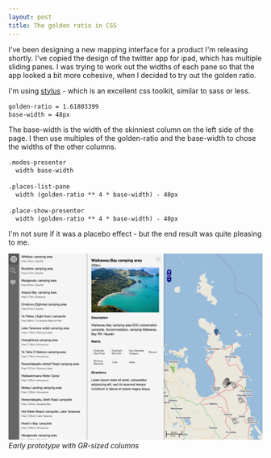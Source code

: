 ```yaml
---
layout: post
title: The golden ratio in CSS
---
```


I've been designing a new mapping interface for a product I'm releasing shortly. I've copied the design of the twitter app for ipad, which has multiple sliding panes. I was trying to work out the widths of each pane so that the app looked a bit more cohesive, when I decided to try out the golden ratio.

I'm using [stylus](http://learnboost.github.com/stylus/) - which is an excellent css toolkit, similar to sass or less.

    golden-ratio = 1.61803399
    base-width = 48px

The base-width is the width of the skinniest column on the left side of the page. I then use multiples of the golden-ratio and the base-width to chose the widths of the other columns.

    .modes-presenter
      width base-width

    .places-list-pane
      width (golden-ratio ** 4 * base-width) - 40px

    .place-show-presenter
      width (golden-ratio ** 4 * base-width) - 40px

I'm not sure if it was a placebo effect - but the end result was quite pleasing to me.

<img src="/images/golden-ratio.png" />
<cite>Early prototype with GR-sized columns</cite>